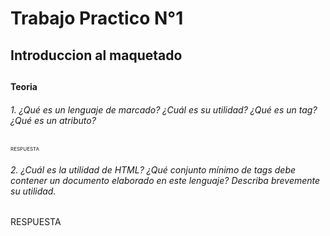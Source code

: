 <h1> Trabajo Practico N°1 </h1>
<h2> Introduccion al maquetado <h2>

<h4> Teoria </h4>


  <h6> 1. ¿Qué es un lenguaje de marcado? ¿Cuál es su utilidad? ¿Qué es un tag? ¿Qué es un atributo? </h6>
  <p style="font-size: 8"> RESPUESTA </p>
  
  <h6> 2. ¿Cuál es la utilidad de HTML? ¿Qué conjunto mínimo de tags debe contener un documento elaborado en este lenguaje? Describa brevemente su utilidad. </h6>
  <p> RESPUESTA </p>


  
